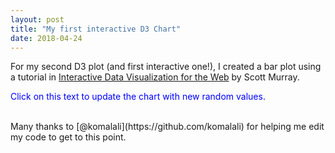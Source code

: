 ```yaml
---
layout: post
title: "My first interactive D3 Chart"
date: 2018-04-24
---
```

<script src="//code.jquery.com/jquery.js"></script>
<style>
/* no styles yet */ 

</style>
For my second D3 plot (and first interactive one!), I created a bar plot using a tutorial in <u>Interactive Data Visualization for the Web</u> by Scott Murray.  

<p class="button" style="color:blue;">Click on this text to update the chart with new random values.</p>

<div id='d3div'></div>

<script src="//d3js.org/d3.v3.min.js"></script>
<script>

					// Dynamic, random data set 

					var dataset = [];
					var maxValue = 100; 
					var numValues = 25; 
					for (var i = 0; i < numValues; i ++) { 
						var newNumber = Math.floor(Math.random() * maxValue) + 1;
						dataset.push(newNumber);
					}

					var w = $("#d3div").width();
                    if (w < 300) { 
                        w = 300;
                    }
					var h = 400;
					var barPadding = 1; 

					var svg = d3.select("#d3div")
								.append("svg")
								.attr("width", w)
								.attr("height", h);

					// ordinal scale handles left/right prositioning of bars and labels along the x-axis (ordinal as opposed to linear)
					// while we don't have true ordinal data, we do want our
					// bars to be drawn from left to right in the same order
					// in which the values occur, and we want them to be evenly
					// spaced 
					var xScale = d3.scale.ordinal() 
									.domain(d3.range(dataset.length)) // an array of sequential numbers
									//ordinal vaues are typcially non-numeric
									.rangeRoundBands([0,w], 0.05)
									// .paddingInner(0.05); // discrete ranges
									// this says, calculate even bands starting at 0 and ending at w,
									// then set this scale's range to those bands.
					var yScale = d3.scale.linear()
									.domain([0, d3.max(dataset)])
									.range([h, 0]);

					// bar chart 
					svg.selectAll("rect")
						.data(dataset)
						.enter()
						.append("rect")
						.attr("x", function(d, i) { 
							return xScale(i); //Creates an even spacing regardless of num values
						})
						.attr("y", function(d) { 
								return yScale(d); 
							})
						.attr("width", xScale.rangeBand())
						.attr("height", function(d) { 
								return h - yScale(d);
							})
						.attr("fill", function(d) { 
							return "rgb(0, 0, " + (d * 3) + ")";
						});

					// bar labels 
					svg.selectAll("text")
						.data(dataset)
						.enter()
						.append("text")
						.text(function(d) { 
							return d;
						})
					    .attr("x", function(d, i) {
					   	 	return xScale(i) + xScale.rangeBand() / 2;
					    })
					    .attr("y", function(d) {
					   		return yScale(d) + 14;
					    })
						.attr("font-family", "sans-serif")
						.attr("font-size", "11px")
						.attr("fill", "white")
						.attr("text-anchor", "middle");
					

					// refresh data on click 
					d3.select('.button')
						.on("click", function() { 
							// Do something on click
							//New values for dataset
							var dataset = [];
							for (var i = 0; i < numValues; i ++) { 
								var newNumber = Math.floor(Math.random() * maxValue) + 1;
								dataset.push(newNumber);
							};
							
							// Update scale domain
							yScale.domain([0, d3.max(dataset)]);


							// update y values 
							svg.selectAll("rect")
								.data(dataset)
								.transition() // animation!
                                .delay(function(d, i) { 
                                    return i / dataset.length * 1000;
                                })
                                .duration(500)
                                // .ease("elastic")
								.attr("y", function(d) { 
										return yScale(d); // height minuts data value; keeps bars from being upside-down
									})
								.attr("height", function(d) {         
										return h - yScale(d);
									})
								.attr("fill", function(d) { 
									return "rgb(0, 0, " + (d * 3) + ")";
								});

							// update text content and x/y values of labels 
							svg.selectAll("text")
								.data(dataset)
								.transition()
                                .delay(600)
                                .duration(1000)
                                .text(function(d) { 
									return d;
								})
							    .attr("x", function(d, i) {
							   	 	return xScale(i) + xScale.rangeBand() / 2;
							    })
							    .attr("y", function(d) {
							   		return yScale(d) + 14;
							    });

							});
</script>
<br>
Many thanks to [@komalali](https://github.com/komalali) for helping me edit my code to get to this point.  
